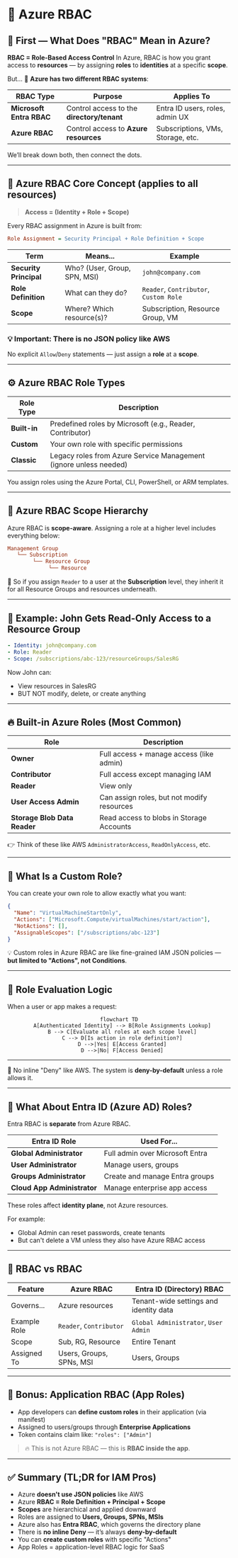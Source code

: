 # 🔐 Azure RBAC

## 🧠 First — What Does "RBAC" Mean in Azure?

**RBAC = Role-Based Access Control**
In Azure, RBAC is how you grant access to **resources** — by assigning **roles** to **identities** at a specific **scope**.

But… 🤯 **Azure has two different RBAC systems**:

| RBAC Type                | Purpose                                    | Applies To                        |
| ------------------------ | ------------------------------------------ | --------------------------------- |
| **Microsoft Entra RBAC** | Control access to the **directory/tenant** | Entra ID users, roles, admin UX   |
| **Azure RBAC**           | Control access to **Azure resources**      | Subscriptions, VMs, Storage, etc. |

We’ll break down both, then connect the dots.

---

## 🎯 Azure RBAC Core Concept (applies to all resources)

> **Access = (Identity + Role + Scope)**

Every RBAC assignment in Azure is built from:

```ini
Role Assignment = Security Principal + Role Definition + Scope
```

| Term                   | Means...                     | Example                                |
| ---------------------- | ---------------------------- | -------------------------------------- |
| **Security Principal** | Who? (User, Group, SPN, MSI) | `john@company.com`                     |
| **Role Definition**    | What can they do?            | `Reader`, `Contributor`, `Custom Role` |
| **Scope**              | Where? Which resource(s)?    | Subscription, Resource Group, VM       |

### 💡 Important: There is no JSON policy like AWS

No explicit `Allow`/`Deny` statements — just assign a **role** at a **scope**.

---

## ⚙️ Azure RBAC Role Types

| Role Type    | Description                                                       |
| ------------ | ----------------------------------------------------------------- |
| **Built-in** | Predefined roles by Microsoft (e.g., Reader, Contributor)         |
| **Custom**   | Your own role with specific permissions                           |
| **Classic**  | Legacy roles from Azure Service Management (ignore unless needed) |

You assign roles using the Azure Portal, CLI, PowerShell, or ARM templates.

---

## 🧭 Azure RBAC Scope Hierarchy

Azure RBAC is **scope-aware**. Assigning a role at a higher level includes everything below:

```ini
Management Group
   └── Subscription
        └── Resource Group
             └── Resource
```

🧠 So if you assign `Reader` to a user at the **Subscription** level, they inherit it for all Resource Groups and resources underneath.

---

## 🧪 Example: John Gets Read-Only Access to a Resource Group

```yaml
- Identity: john@company.com
- Role: Reader
- Scope: /subscriptions/abc-123/resourceGroups/SalesRG
```

Now John can:

- View resources in SalesRG
- BUT NOT modify, delete, or create anything

---

## 🔥 Built-in Azure Roles (Most Common)

| Role                         | Description                                |
| ---------------------------- | ------------------------------------------ |
| **Owner**                    | Full access + manage access (like admin)   |
| **Contributor**              | Full access except managing IAM            |
| **Reader**                   | View only                                  |
| **User Access Admin**        | Can assign roles, but not modify resources |
| **Storage Blob Data Reader** | Read access to blobs in Storage Accounts   |

👉 Think of these like AWS `AdministratorAccess`, `ReadOnlyAccess`, etc.

---

## 🧱 What Is a Custom Role?

You can create your own role to allow exactly what you want:

```json
{
  "Name": "VirtualMachineStartOnly",
  "Actions": ["Microsoft.Compute/virtualMachines/start/action"],
  "NotActions": [],
  "AssignableScopes": ["/subscriptions/abc-123"]
}
```

💡 Custom roles in Azure RBAC are like fine-grained IAM JSON policies — **but limited to "Actions", not Conditions**.

---

## 🔄 Role Evaluation Logic

When a user or app makes a request:

<div align="center">

```mermaid
flowchart TD
  A[Authenticated Identity] --> B[Role Assignments Lookup]
  B --> C[Evaluate all roles at each scope level]
  C --> D[Is action in role definition?]
  D -->|Yes| E[Access Granted]
  D -->|No| F[Access Denied]
```

</div>

---

🧠 No inline "Deny" like AWS. The system is **deny-by-default** unless a role allows it.

---

## 🤔 What About Entra ID (Azure AD) Roles?

Entra RBAC is **separate** from Azure RBAC.

| Entra ID Role               | Used For...                     |
| --------------------------- | ------------------------------- |
| **Global Administrator**    | Full admin over Microsoft Entra |
| **User Administrator**      | Manage users, groups            |
| **Groups Administrator**    | Create and manage Entra groups  |
| **Cloud App Administrator** | Manage enterprise app access    |

These roles affect **identity plane**, not Azure resources.

For example:

- Global Admin can reset passwords, create tenants
- But can't delete a VM unless they also have Azure RBAC access

---

## 🔁 RBAC vs RBAC

| Feature      | Azure RBAC               | Entra ID (Directory) RBAC              |
| ------------ | ------------------------ | -------------------------------------- |
| Governs...   | Azure resources          | Tenant-wide settings and identity data |
| Example Role | `Reader`, `Contributor`  | `Global Administrator`, `User Admin`   |
| Scope        | Sub, RG, Resource        | Entire Tenant                          |
| Assigned To  | Users, Groups, SPNs, MSI | Users, Groups                          |

---

## 🔐 Bonus: Application RBAC (App Roles)

- App developers can **define custom roles** in their application (via manifest)
- Assigned to users/groups through **Enterprise Applications**
- Token contains claim like: `"roles": ["Admin"]`

> 🔥 This is not Azure RBAC — this is **RBAC inside the app**.

---

## ✅ Summary (TL;DR for IAM Pros)

- Azure **doesn't use JSON policies** like AWS
- Azure **RBAC = Role Definition + Principal + Scope**
- **Scopes** are hierarchical and applied downward
- Roles are assigned to **Users, Groups, SPNs, MSIs**
- Azure also has **Entra RBAC**, which governs the directory plane
- There is **no inline Deny** — it’s always **deny-by-default**
- You can **create custom roles** with specific "Actions"
- App Roles = application-level RBAC logic for SaaS
